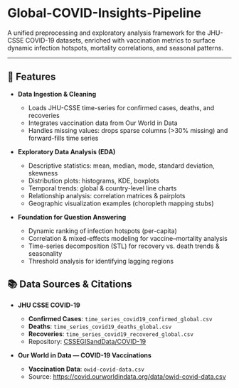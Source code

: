 # Global-COVID-Insights-Pipeline

A unified preprocessing and exploratory analysis framework for the JHU-CSSE COVID-19 datasets, enriched with vaccination metrics to surface dynamic infection hotspots, mortality correlations, and seasonal patterns.

---

## 🚀 Features

- **Data Ingestion & Cleaning**  
  - Loads JHU-CSSE time-series for confirmed cases, deaths, and recoveries  
  - Integrates vaccination data from Our World in Data  
  - Handles missing values: drops sparse columns (>30% missing) and forward-fills time series

- **Exploratory Data Analysis (EDA)**  
  - Descriptive statistics: mean, median, mode, standard deviation, skewness  
  - Distribution plots: histograms, KDE, boxplots  
  - Temporal trends: global & country-level line charts  
  - Relationship analysis: correlation matrices & pairplots  
  - Geographic visualization examples (choropleth mapping stubs)

- **Foundation for Question Answering**  
  - Dynamic ranking of infection hotspots (per-capita)  
  - Correlation & mixed-effects modeling for vaccine–mortality analysis  
  - Time-series decomposition (STL) for recovery vs. death trends & seasonality  
  - Threshold analysis for identifying lagging regions

## 📚 Data Sources & Citations

- **JHU CSSE COVID-19**  
  - **Confirmed Cases**: `time_series_covid19_confirmed_global.csv`  
  - **Deaths**: `time_series_covid19_deaths_global.csv`  
  - **Recoveries**: `time_series_covid19_recovered_global.csv`  
  - Repository: [CSSEGISandData/COVID-19](https://github.com/CSSEGISandData/COVID-19)

- **Our World in Data — COVID-19 Vaccinations**  
  - **Vaccination Data**: `owid-covid-data.csv`  
  - Source: <https://covid.ourworldindata.org/data/owid-covid-data.csv>


